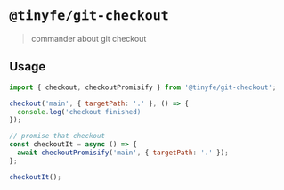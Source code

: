 # `@tinyfe/git-checkout`

> commander about git checkout

## Usage

```js
import { checkout, checkoutPromisify } from '@tinyfe/git-checkout';

checkout('main', { targetPath: '.' }, () => {
  console.log('checkout finished)
});

// promise that checkout
const checkoutIt = async () => {
  await checkoutPromisify('main', { targetPath: '.' });
};

checkoutIt();
```
